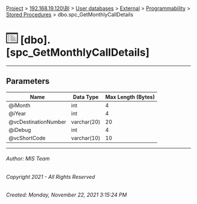 #### 

[Project](../../../../../index.md) > [192.168.19.120\\BI](../../../../index.md) > [User databases](../../../index.md) > [External](../../index.md) > [Programmability](../index.md) > [Stored Procedures](Stored_Procedures.md) > dbo.spc_GetMonthlyCallDetails

# ![Stored Procedures](../../../../../Images/StoredProcedure32.png) [dbo].[spc_GetMonthlyCallDetails]

---

## <a name="#parameters"></a>Parameters

| Name | Data Type | Max Length (Bytes) |
|---|---|---|
| @iMonth | int | 4 |
| @iYear | int | 4 |
| @vcDestinationNumber | varchar(20) | 20 |
| @iDebug | int | 4 |
| @vcShortCode | varchar(10) | 10 |


---

###### Author:  MIS Team

###### Copyright 2021 - All Rights Reserved

###### Created: Monday, November 22, 2021 3:15:24 PM

